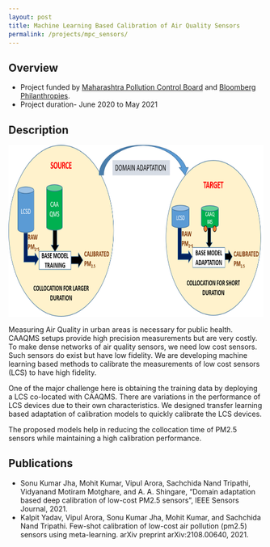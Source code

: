 ```yaml
---
layout: post
title: Machine Learning Based Calibration of Air Quality Sensors
permalink: /projects/mpc_sensors/
---
```


## Overview

  - Project funded by [Maharashtra Pollution Control Board]() and [Bloomberg Philanthropies]().
  - Project duration- June 2020 to May 2021

## Description

<img class="img-cover mb-3" src="/assets/images/projects/2021_sensors_graph_abs.png" width="800" height="340">
<br />

Measuring Air Quality in urban areas is necessary for public health. CAAQMS setups provide high precision measurements but are very costly. To make dense networks of air quality sensors, we need low cost sensors. Such sensors do exist but have low fidelity. We are developing machine learning based methods to calibrate the measurements of low cost sensors (LCS) to have high fidelity.

One of the major challenge here is obtaining the training data by deploying a LCS co-located with CAAQMS. There are variations in the performance of LCS devices due to their own characteristics. We designed transfer learning based adaptation of calibration models to quickly calibrate the LCS devices.

The proposed models help in reducing the collocation time of PM2.5 sensors while maintaining a high calibration performance.

## Publications
- Sonu Kumar Jha, Mohit Kumar, Vipul Arora, Sachchida Nand Tripathi, Vidyanand Motiram Motghare, and A. A. Shingare, “Domain adaptation based deep calibration of low-cost PM2.5 sensors”, IEEE Sensors Journal, 2021.
- Kalpit Yadav, Vipul Arora, Sonu Kumar Jha, Mohit Kumar, and Sachchida Nand Tripathi. Few-shot calibration of low-cost air pollution (pm2.5) sensors using meta-learning. arXiv preprint arXiv:2108.00640, 2021.
